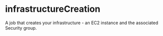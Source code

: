 # infrastructureCreation
A job that creates your infrastructure - an EC2 instance and the associated Security group.
